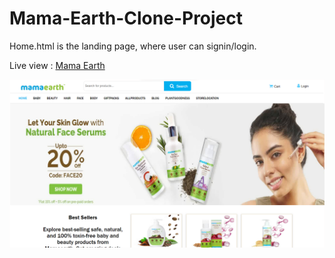 # Mama-Earth-Clone-Project

Home.html is the landing page, where user can signin/login. 

Live view : <a href="https://eloquent-allen-ba4ad9.netlify.app/">Mama Earth</a>

<img src="M-E.png" alt="image" />

